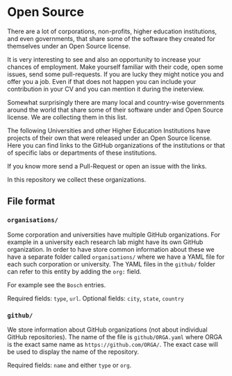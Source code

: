 # Open Source

There are a lot of corporations, non-profits, higher education institutions, and even governments, that share some of the software they created for themselves under an Open Source license.

It is very interesting to see and also an opportunity to increase your chances of employment. Make yourself familiar with their code, open some issues, send some pull-requests. If you are lucky they might notice you and offer you a job. Even if that does not happen you can include your contribution in your CV and you can mention it during the ineterview.

Somewhat surprisingly there are many local and country-wise governments around the world that share some of their software under and Open Source license. We are collecting them in this list.

The following Universities and other Higher Education Institutions have projects of their own that were released under an Open Source license.
Here you can find links to the GitHub organizations of the institutions or that of specific labs or departments of these institutions.

If you know more send a Pull-Request or open an issue with the links.

In this repository we collect these organizations.

## File format

### `organisations/`

Some corporation and universities have multiple GitHub organizations. For example in a university each research lab might have its own GitHub organization. In order to have store common information about these we have a separate folder called `organisations/` where we have a YAML file for each such corporation or university. The YAML files in the `github/` folder can refer to this entity by adding the `org:` field.

For example see the `Bosch` entries.

Required fields: `type`, `url`.
Optional fields: `city`, `state`, `country`


### `github/`

We store information about GitHub organizations (not about individual GitHub repositories).
The name of the file is `github/ORGA.yaml` where ORGA is the exact same name as `https://github.com/ORGA/`. The exact case will be used to display the name of the repository.

Required fields: `name` and either `type` or `org`.

